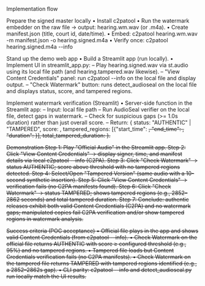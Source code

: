 Implementation flow

Prepare the signed master locally
• Install c2patool
• Run the watermark embedder on the raw file → output: hearing.wm.wav (or .m4a).
• Create manifest.json (title, court id, date/time).
• Embed: c2patool hearing.wm.wav -m manifest.json -o hearing.signed.m4a
• Verify once: c2patool hearing.signed.m4a --info 

Stand up the demo web app
• Build a Streamlit app (run locally).
• Implement UI in streamlit_app.py:
– Play hearing.signed.wav via st.audio using its local file path (and hearing.tampered.wav likewise).
– "View Content Credentials" panel: run c2patool --info on the local file and display output.
– "Check Watermark" button: runs detect_audioseal on the local file and displays status, score, and tampered regions.

Implement watermark verification (Streamlit)
• Server-side function in the Streamlit app:
– Input: local file path 
– Run AudioSeal verifier on the local file, detect gaps in watermark.
– Check for suspicious gaps (>= 1.0s duration) rather than just overall score.
– Return: { 
    status: "AUTHENTIC" | "TAMPERED", 
    score: <number>, 
    tampered_regions: [{"start_time": <s>, "end_time": <s>, "duration": <s>}],
    total_tampered_duration: <number>
  }.

Demonstration
Step 1: Play "Official Audio" in the Streamlit app.
Step 2: Click "View Content Credentials" → display signer, time, and manifest details via local c2patool --info (C2PA).
Step 3: Click "Check Watermark" → status AUTHENTIC; score above threshold with no tampered regions detected.
Step 4: Select/Open "Tampered Version" (same audio with a 10-second synthetic insertion).
Step 5: Click "View Content Credentials" → verification fails (no C2PA manifests found).
Step 6: Click "Check Watermark" → status TAMPERED; shows tampered regions (e.g., 2852–2862 seconds) and total tampered duration.
Step 7: Conclude: authentic releases exhibit both valid Content Credentials (C2PA) and no watermark gaps; manipulated copies fail C2PA verification and/or show tampered regions in watermark analysis.

Success criteria (POC acceptance)
• Official file plays in the app and shows valid Content Credentials (from c2patool --info).
• Check Watermark on the official file returns AUTHENTIC with score ≥ configured threshold (e.g., 95%) and no tampered regions.
• Tampered file loads but Content Credentials verification fails (no C2PA manifests).
• Check Watermark on the tampered file returns TAMPERED with tampered regions identified (e.g., a 2852–2862s gap).
• CLI parity: c2patool --info and detect_audioseal.py run locally match the UI results.
